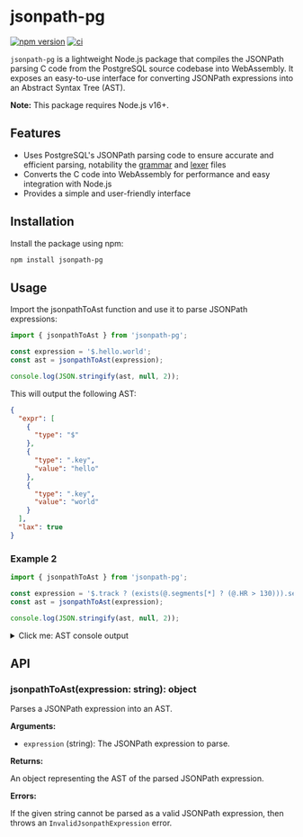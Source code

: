 # jsonpath-pg

[![npm version](https://badge.fury.io/js/jsonpath-pg.svg)](https://www.npmjs.com/package/jsonpath-pg)
[![ci](https://github.com/zone117x/jsonpath-pg/actions/workflows/ci.yml/badge.svg)](https://github.com/zone117x/jsonpath-pg/actions/workflows/ci.yml)

`jsonpath-pg` is a lightweight Node.js package that compiles the JSONPath parsing C code from the PostgreSQL source codebase into WebAssembly. It exposes an easy-to-use interface for converting JSONPath expressions into an Abstract Syntax Tree (AST).

**Note:** This package requires Node.js v16+.


## Features

- Uses PostgreSQL's JSONPath parsing code to ensure accurate and efficient parsing, notability
 the [grammar](https://github.com/postgres/postgres/blob/16dc2703c5413534d4989e08253e8f4fcb0e2aab/src/backend/utils/adt/jsonpath_gram.y) and [lexer](https://github.com/postgres/postgres/blob/16dc2703c5413534d4989e08253e8f4fcb0e2aab/src/backend/utils/adt/jsonpath_scan.l) files
- Converts the C code into WebAssembly for performance and easy integration with Node.js
- Provides a simple and user-friendly interface

## Installation

Install the package using npm:

```sh
npm install jsonpath-pg
```

## Usage
Import the jsonpathToAst function and use it to parse JSONPath expressions:

```js
import { jsonpathToAst } from 'jsonpath-pg';

const expression = '$.hello.world';
const ast = jsonpathToAst(expression);

console.log(JSON.stringify(ast, null, 2));
```

This will output the following AST:
```json
{
  "expr": [
    {
      "type": "$"
    },
    {
      "type": ".key",
      "value": "hello"
    },
    {
      "type": ".key",
      "value": "world"
    }
  ],
  "lax": true
}
```

### Example 2

```js
import { jsonpathToAst } from 'jsonpath-pg';

const expression = '$.track ? (exists(@.segments[*] ? (@.HR > 130))).segments.size()';
const ast = jsonpathToAst(expression);

console.log(JSON.stringify(ast, null, 2));
```

<details>
  <summary>Click me: AST console output</summary>
  
  ```json
  {
    "expr": [
      {
        "type": "$"
      },
      {
        "type": ".key",
        "value": "track"
      },
      {
        "type": "?",
        "arg": [
          {
            "type": "exists",
            "arg": [
              {
                "type": "@"
              },
              {
                "type": ".key",
                "value": "segments"
              },
              {
                "type": "[*]"
              },
              {
                "type": "?",
                "arg": [
                  {
                    "type": ">",
                    "left": [
                      {
                        "type": "@"
                      },
                      {
                        "type": ".key",
                        "value": "HR"
                      }
                    ],
                    "right": [
                      {
                        "type": "numeric",
                        "value": 130
                      }
                    ]
                  }
                ]
              }
            ]
          }
        ]
      },
      {
        "type": ".key",
        "value": "segments"
      },
      {
        "type": "size"
      }
    ],
    "lax": true
  }
  ```
</details>

## API

### jsonpathToAst(expression: string): object

Parses a JSONPath expression into an AST.

**Arguments:**

- `expression` (string): The JSONPath expression to parse.

**Returns:**

An object representing the AST of the parsed JSONPath expression.

**Errors:**

If the given string cannot be parsed as a valid JSONPath expression, then throws an `InvalidJsonpathExpression` error.
